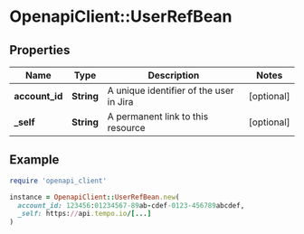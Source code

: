 # OpenapiClient::UserRefBean

## Properties

| Name | Type | Description | Notes |
| ---- | ---- | ----------- | ----- |
| **account_id** | **String** | A unique identifier of the user in Jira | [optional] |
| **_self** | **String** | A permanent link to this resource | [optional] |

## Example

```ruby
require 'openapi_client'

instance = OpenapiClient::UserRefBean.new(
  account_id: 123456:01234567-89ab-cdef-0123-456789abcdef,
  _self: https://api.tempo.io/[...]
)
```

